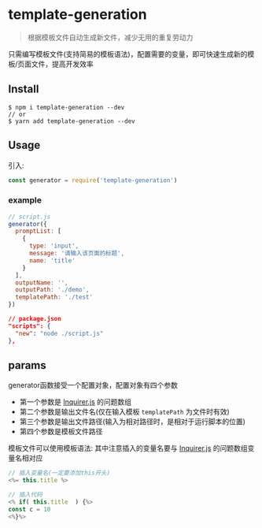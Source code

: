 # template-generation

> 根据模板文件自动生成新文件，减少无用的重复劳动力

只需编写模板文件(支持简易的模板语法)，配置需要的变量，即可快速生成新的模板/页面文件，提高开发效率

## Install

```shell
$ npm i template-generation --dev
// or
$ yarn add template-generation --dev
```

## Usage

引入:

```js
const generator = require('template-generation')
```

### example

```js
// script.js
generator({
  promptList: [
    {
      type: 'input',
      message: '请输入该页面的标题',
      name: 'title'
    }
  ],
  outputName: '',
  outputPath: './demo',
  templatePath: './test'
})
```

```json
// package.json
"scripts": {
  "new": "node ./script.js"
},
```

## params

generator函数接受一个配置对象，配置对象有四个参数

* 第一个参数是 [Inquirer.js](https://www.npmjs.com/package/inquirer) 的问题数组
* 第二个参数是输出文件名(仅在输入模板 `templatePath` 为文件时有效)
* 第三个参数是输出文件路径(输入为相对路径时，是相对于运行脚本的位置)
* 第四个参数是模板文件路径

模板文件可以使用模板语法:
其中注意插入的变量名要与 [Inquirer.js](https://www.npmjs.com/package/inquirer) 的问题数组变量名相对应

```js
// 插入变量名(一定要添加this开头)
<%= this.title %>

// 插入代码
<% if( this.title  ) {%>
const c = 10
<%}%>
```
